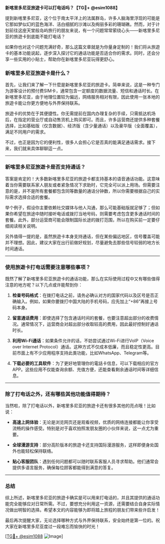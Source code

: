 **新喀里多尼亚旅遊卡可以打电话吗？【TG💪+ @esim1088】**

提到新喀里多尼亚，这个位于南太平洋上的法属群岛，许多人脑海里浮现的可能是它那如梦似幻的蓝色海洋、洁白细腻的沙滩以及绚丽多彩的珊瑚礁。然而，对于计划前往这座天堂般岛屿旅行的朋友来说，有一个问题常常萦绕心头——新喀里多尼亚的旅遊卡到底能不能打电话？

如果你也对这个问题充满好奇，那么这篇文章就是为你量身定制的！我们将从旅遊卡的基本功能说起，逐步深入探讨它的通话功能是否适合你的需求。同时，还会分享一些实用的小贴士，帮助你在新喀里多尼亚玩得更舒心。

### 新喀里多尼亚旅遊卡是什么？

首先，让我们来了解一下什麼是新喀里多尼亚的旅遊卡。简单来说，这是一种专门为游客设计的预付费SIM卡，通常包含一定额度的数据流量、短信和通话时长。在新喀里多尼亚，由于地理位置较为偏远，网络服务相对有限，因此使用一张本地的旅遊卡能让你更方便地与外界保持联系。

旅遊卡的优势在于其便捷性。你无需提前在国内办理复杂的手续，只需抵达机场后，在指定的营业厅或自动售货机上购买即可。而且，许多运营商还提供多种套餐选择，比如基础版（仅含数据）、经济版（含少量通话）以及豪华版（全面覆盖），满足不同用户的需求。

不过，也正是因为它的便利性，很多人会担心它是否真的能满足通话需求。接下来，我们就来具体聊聊這一点。

---

### 新喀里多尼亚旅遊卡是否支持通话？

答案是肯定的！大多数新喀里多尼亚的旅遊卡都支持基本的语音通话功能。这意味着当你需要联系家人朋友或者紧急情况下求助时，它完全可以派上用场。但需要注意的是，并不是所有套餐都包含同等数量的通话分钟数，所以你需要根据自己的实际需求选择合适的套餐。

举个例子，假设你主要依赖社交媒体与他人沟通，那么可能基础版就足够了；但如果你希望在旅途中随时接听电话或拨打当地号码，则需要考虑包含更多通话时间的套餐。此外，部分运营商可能会限制国际长途的拨打范围，所以在购买前一定要仔细阅读相关说明。

另外值得一提的是，虽然旅遊卡本身支持通话，但在某些偏远地区，信号覆盖可能并不理想。因此，建议大家在出行前做好规划，尽量避免去那些信号较弱的地方长时间通话。

---

### 使用旅遊卡打电话需要注意哪些事项？

既然了解了新喀里多尼亚旅遊卡的通话功能，那么在实际使用过程中又有哪些值得注意的地方呢？以下几点或许能帮到你：

1. **检查号码格式**：在拨打电话之前，请务必确认对方的国家代码以及区号是否正确输入。例如，如果你要拨打中国大陆的手机号码，应先加上“+86”再接上号码本身。
   
2. **留意通话费用**：即使选择了包含通话时间的套餐，也要注意超出部分的收费情况。通常情况下，运营商会对超出部分收取较高的费用，因此最好控制好通话时长。

3. **利用Wi-Fi通话**：如果条件允许的话，不妨尝试通过Wi-Fi进行VoIP（Voice over Internet Protocol）通话。这种方式不仅成本低廉，而且稳定性更高。目前市面上有不少应用程序支持此类功能，比如WhatsApp、Telegram等。

4. **下载必要的工具软件**：为了更好地管理你的電話卡信息，可以下载相应的官方APP。这些应用不仅能查询余额、充值方便，还能查看剩余通话时间等详细信息。

---

### 除了打电话之外，还有哪些其他功能值得期待？

当然啦，除了打电话以外，新喀里多尼亚的旅遊卡还有很多其他的亮点哦！比如说：

- **高速上网体验**：无论是浏览网页还是观看视频，优质的网络连接都能让你享受流畅的操作感受。特别是对于喜欢拍照发朋友圈的小伙伴来说，这一点尤为重要。
  
- **全球漫游支持**：部分高阶版本的旅遊卡还支持国际漫游服务，这样即便身处国外也能轻松保持联络。

- **贴心客服团队**：遇到任何问题都可以随时联系客服人员寻求帮助。他们通常会提供多语言服务，确保每位顾客都能得到满意的答复。

---

### 总结

综上所述，新喀里多尼亚的旅遊卡确实是可以用来打电话的，并且其提供的通话功能完全能够应对日常所需。不过，要想充分利用这一资源，还需要结合自身实际情况做出明智的选择。希望本文的内容能够为即将踏上旅程的朋友们带来些许启发！

最后再次提醒大家，无论选择哪种方式与外界保持联系，安全始终是第一位的。祝大家在新喀里多尼亚度过一段难忘而愉快的时光！

[[TG💪+ @esim1088](https://t.me/s/esim1088) ![Image](https://i.postimg.cc/4NQfJmqS/Snipaste-2025-05-13-00-14-12.png)]